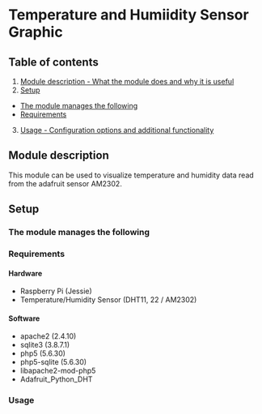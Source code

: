 # Temperature and Humiidity Sensor Graphic

## Table of contents

1. [Module description - What the module does and why it is useful](#module-description)
2. [Setup](#setup)
  * [The module manages the following](#the-module-manages-the-following)
  * [Requirements](#requirements)
3. [Usage - Configuration options and additional functionality](#usage)

## Module description

This module can be used to visualize temperature and humidity data read from the adafruit sensor AM2302.

## Setup

### The module manages the following

### Requirements
#### Hardware
* Raspberry Pi (Jessie)
* Temperature/Humidity Sensor (DHT11, 22 / AM2302)

#### Software
* apache2 (2.4.10)
* sqlite3 (3.8.7.1)
* php5 (5.6.30)
* php5-sqlite (5.6.30)
* libapache2-mod-php5
* Adafruit_Python_DHT

### Usage


